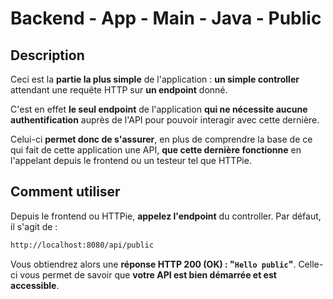 # Backend - App - Main - Java - Public

## Description

Ceci est la **partie la plus simple** de l'application : **un simple controller** attendant une requête HTTP sur **un endpoint** donné.

C'est en effet **le seul endpoint** de l'application **qui ne nécessite aucune authentification** auprès de l'API pour pouvoir interagir avec cette dernière.

Celui-ci **permet donc de s'assurer**, en plus de comprendre la base de ce qui fait de cette application une API, **que cette dernière fonctionne** en l'appelant depuis le frontend ou un testeur tel que HTTPie.

## Comment utiliser

Depuis le frontend ou HTTPie, **appelez l'endpoint** du controller. Par défaut, il s'agit de :

```sh
http://localhost:8080/api/public
```

Vous obtiendrez alors une **réponse HTTP 200 (OK) : "`Hello public`"**. Celle-ci vous permet de savoir que **votre API est bien démarrée et est accessible**.
